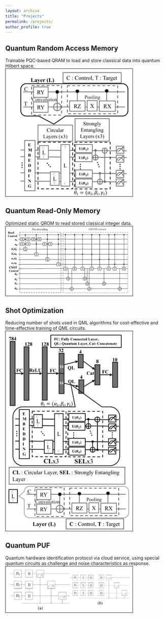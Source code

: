 ```yaml
---
layout: archive
title: "Projects"
permalink: /projects/
author_profile: true
---
```


Quantum Random Access Memory
-----
Trainable PQC-based QRAM to load and store classical data into quantum Hilbert space.
<br>
<img src="/images/qram_pqc.png" alt="QRAM_PQC" width="400" style="border: 1px solid black;"/>

Quantum Read-Only Memory
-----
Optimized static QROM to read stored classical integer data. 
<br>
<img src="/images/optimized_qrom.png" alt="Opt_QROM" width="400" style="border: 1px solid black;"/>

Shot Optimization
-----
Reducing number of shots used in QML algorithms for cost-effective and time-effective training of QML circuits.
<br>
<img src="/images/shot_opt.png" alt="Shot_Opt" width="400" style="border: 1px solid black;"/>

Quantum PUF
-----
Quantum hardware identification protocol via cloud service, using special quantum circuits as challenge and noise characteristics as response.
<br>
<img src="/images/quantum_puf.png" alt="Quantum_PUF" width="400" style="border: 1px solid black;"/>


